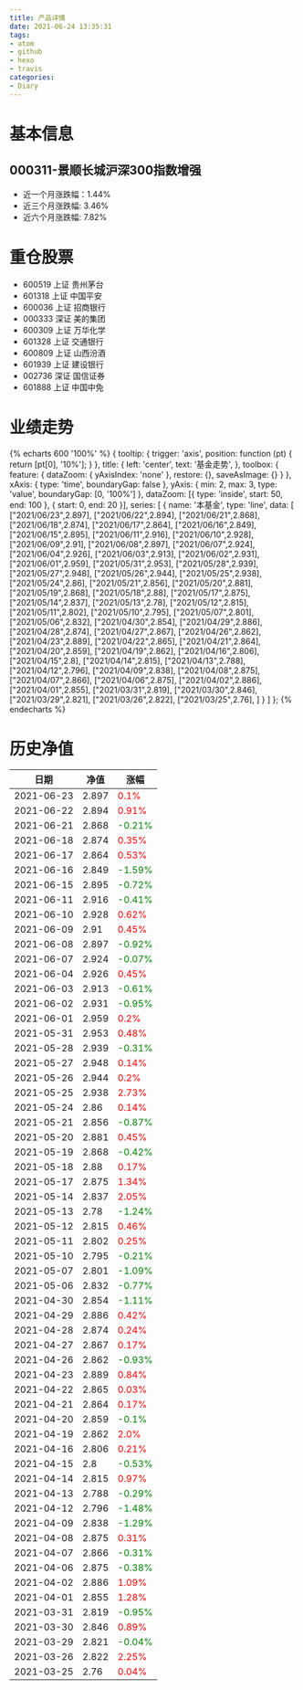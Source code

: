 ```yaml
---
title: 产品详情
date: 2021-06-24 13:35:31
tags:
- atom
- github
- hexo
- travis
categories:
- Diary
---
```


# 基本信息
## 000311-景顺长城沪深300指数增强
- 近一个月涨跌幅：1.44%
- 近三个月涨跌幅: 3.46%
- 近六个月涨跌幅: 7.82%

# 重仓股票
- 600519 上证 贵州茅台
- 601318 上证 中国平安
- 600036 上证 招商银行
- 000333 深证 美的集团
- 600309 上证 万华化学
- 601328 上证 交通银行
- 600809 上证 山西汾酒
- 601939 上证 建设银行
- 002736 深证 国信证券
- 601888 上证 中国中免
# 业绩走势

{% echarts 600 '100%' %}
{
  tooltip: {
        trigger: 'axis',
        position: function (pt) {
            return [pt[0], '10%'];
        }
    },
    title: {
        left: 'center',
        text: '基金走势',
    },
    toolbox: {
        feature: {
            dataZoom: {
                yAxisIndex: 'none'
            },
            restore: {},
            saveAsImage: {}
        }
    },
    xAxis: {
        type: 'time',
        boundaryGap: false
    },
    yAxis: {
        min: 2,
        max: 3,
        type: 'value',
        boundaryGap: [0, '100%']
    },
    dataZoom: [{
        type: 'inside',
        start: 50,
        end: 100
    }, {
        start: 0,
        end: 20
    }],
    series: [
        {
            name: '本基金',
            type: 'line',
            data: [
["2021/06/23",2.897],
["2021/06/22",2.894],
["2021/06/21",2.868],
["2021/06/18",2.874],
["2021/06/17",2.864],
["2021/06/16",2.849],
["2021/06/15",2.895],
["2021/06/11",2.916],
["2021/06/10",2.928],
["2021/06/09",2.91],
["2021/06/08",2.897],
["2021/06/07",2.924],
["2021/06/04",2.926],
["2021/06/03",2.913],
["2021/06/02",2.931],
["2021/06/01",2.959],
["2021/05/31",2.953],
["2021/05/28",2.939],
["2021/05/27",2.948],
["2021/05/26",2.944],
["2021/05/25",2.938],
["2021/05/24",2.86],
["2021/05/21",2.856],
["2021/05/20",2.881],
["2021/05/19",2.868],
["2021/05/18",2.88],
["2021/05/17",2.875],
["2021/05/14",2.837],
["2021/05/13",2.78],
["2021/05/12",2.815],
["2021/05/11",2.802],
["2021/05/10",2.795],
["2021/05/07",2.801],
["2021/05/06",2.832],
["2021/04/30",2.854],
["2021/04/29",2.886],
["2021/04/28",2.874],
["2021/04/27",2.867],
["2021/04/26",2.862],
["2021/04/23",2.889],
["2021/04/22",2.865],
["2021/04/21",2.864],
["2021/04/20",2.859],
["2021/04/19",2.862],
["2021/04/16",2.806],
["2021/04/15",2.8],
["2021/04/14",2.815],
["2021/04/13",2.788],
["2021/04/12",2.796],
["2021/04/09",2.838],
["2021/04/08",2.875],
["2021/04/07",2.866],
["2021/04/06",2.875],
["2021/04/02",2.886],
["2021/04/01",2.855],
["2021/03/31",2.819],
["2021/03/30",2.846],
["2021/03/29",2.821],
["2021/03/26",2.822],
["2021/03/25",2.76],
]
        }
    ]
};
{% endecharts %}

# 历史净值

| 日期 | 净值 | 涨幅 |
| --- | --- | --- |
|2021-06-23|2.897|<font color=red>0.1%</font>|
|2021-06-22|2.894|<font color=red>0.91%</font>|
|2021-06-21|2.868|<font color=green>-0.21%</font>|
|2021-06-18|2.874|<font color=red>0.35%</font>|
|2021-06-17|2.864|<font color=red>0.53%</font>|
|2021-06-16|2.849|<font color=green>-1.59%</font>|
|2021-06-15|2.895|<font color=green>-0.72%</font>|
|2021-06-11|2.916|<font color=green>-0.41%</font>|
|2021-06-10|2.928|<font color=red>0.62%</font>|
|2021-06-09|2.91|<font color=red>0.45%</font>|
|2021-06-08|2.897|<font color=green>-0.92%</font>|
|2021-06-07|2.924|<font color=green>-0.07%</font>|
|2021-06-04|2.926|<font color=red>0.45%</font>|
|2021-06-03|2.913|<font color=green>-0.61%</font>|
|2021-06-02|2.931|<font color=green>-0.95%</font>|
|2021-06-01|2.959|<font color=red>0.2%</font>|
|2021-05-31|2.953|<font color=red>0.48%</font>|
|2021-05-28|2.939|<font color=green>-0.31%</font>|
|2021-05-27|2.948|<font color=red>0.14%</font>|
|2021-05-26|2.944|<font color=red>0.2%</font>|
|2021-05-25|2.938|<font color=red>2.73%</font>|
|2021-05-24|2.86|<font color=red>0.14%</font>|
|2021-05-21|2.856|<font color=green>-0.87%</font>|
|2021-05-20|2.881|<font color=red>0.45%</font>|
|2021-05-19|2.868|<font color=green>-0.42%</font>|
|2021-05-18|2.88|<font color=red>0.17%</font>|
|2021-05-17|2.875|<font color=red>1.34%</font>|
|2021-05-14|2.837|<font color=red>2.05%</font>|
|2021-05-13|2.78|<font color=green>-1.24%</font>|
|2021-05-12|2.815|<font color=red>0.46%</font>|
|2021-05-11|2.802|<font color=red>0.25%</font>|
|2021-05-10|2.795|<font color=green>-0.21%</font>|
|2021-05-07|2.801|<font color=green>-1.09%</font>|
|2021-05-06|2.832|<font color=green>-0.77%</font>|
|2021-04-30|2.854|<font color=green>-1.11%</font>|
|2021-04-29|2.886|<font color=red>0.42%</font>|
|2021-04-28|2.874|<font color=red>0.24%</font>|
|2021-04-27|2.867|<font color=red>0.17%</font>|
|2021-04-26|2.862|<font color=green>-0.93%</font>|
|2021-04-23|2.889|<font color=red>0.84%</font>|
|2021-04-22|2.865|<font color=red>0.03%</font>|
|2021-04-21|2.864|<font color=red>0.17%</font>|
|2021-04-20|2.859|<font color=green>-0.1%</font>|
|2021-04-19|2.862|<font color=red>2.0%</font>|
|2021-04-16|2.806|<font color=red>0.21%</font>|
|2021-04-15|2.8|<font color=green>-0.53%</font>|
|2021-04-14|2.815|<font color=red>0.97%</font>|
|2021-04-13|2.788|<font color=green>-0.29%</font>|
|2021-04-12|2.796|<font color=green>-1.48%</font>|
|2021-04-09|2.838|<font color=green>-1.29%</font>|
|2021-04-08|2.875|<font color=red>0.31%</font>|
|2021-04-07|2.866|<font color=green>-0.31%</font>|
|2021-04-06|2.875|<font color=green>-0.38%</font>|
|2021-04-02|2.886|<font color=red>1.09%</font>|
|2021-04-01|2.855|<font color=red>1.28%</font>|
|2021-03-31|2.819|<font color=green>-0.95%</font>|
|2021-03-30|2.846|<font color=red>0.89%</font>|
|2021-03-29|2.821|<font color=green>-0.04%</font>|
|2021-03-26|2.822|<font color=red>2.25%</font>|
|2021-03-25|2.76|<font color=red>0.04%</font>|
